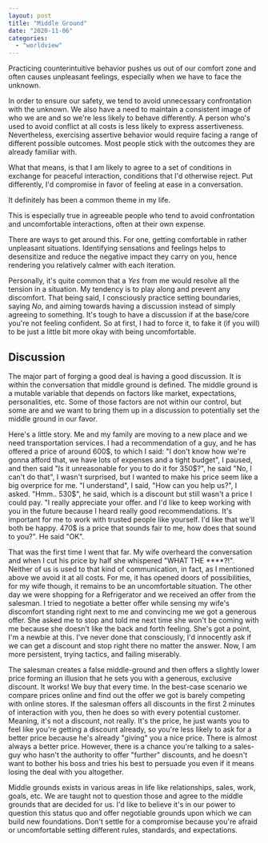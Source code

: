 ```yaml
---
layout: post
title: "Middle Ground"
date: "2020-11-06"
categories: 
  - "worldview"
---
```


Practicing counterintuitive behavior pushes us out of our comfort zone and often causes unpleasant feelings, especially when we have to face the unknown.

In order to ensure our safety, we tend to avoid unnecessary confrontation with the unknown. We also have a need to maintain a consistent image of who we are and so we're less likely to behave differently. A person who's used to avoid conflict at all costs is less likely to express assertiveness. Nevertheless, exercising assertive behavior would require facing a range of different possible outcomes. Most people stick with the outcomes they are already familiar with.

What that means, is that I am likely to agree to a set of conditions in exchange for peaceful interaction, conditions that I'd otherwise reject. Put differently, I'd compromise in favor of feeling at ease in a conversation.

It definitely has been a common theme in my life.

This is especially true in agreeable people who tend to avoid confrontation and uncomfortable interactions, often at their own expense.

There are ways to get around this. For one, getting comfortable in rather unpleasant situations. Identifying sensations and feelings helps to desensitize and reduce the negative impact they carry on you, hence rendering you relatively calmer with each iteration.

Personally, it's quite common that a _Yes_ from me would resolve all the tension in a situation. My tendency is to play along and prevent any discomfort. That being said, I consciously practice setting boundaries, saying _No_, and aiming towards having a discussion instead of simply agreeing to something. It's tough to have a discussion if at the base/core you're not feeling confident. So at first, I had to force it, to fake it (if you will) to be just a little bit more okay with being uncomfortable.

## Discussion

The major part of forging a good deal is having a good discussion. It is within the conversation that middle ground is defined. The middle ground is a mutable variable that depends on factors like market, expectations, personalities, etc. Some of those factors are not within our control, but some are and we want to bring them up in a discussion to potentially set the middle ground in our favor.

Here's a little story. Me and my family are moving to a new place and we need transportation services. I had a recommendation of a guy, and he has offered a price of around 600$, to which I said: "I don't know how we're gonna afford that, we have lots of expenses and a tight budget", I paused, and then said "Is it unreasonable for you to do it for 350$?", he said "No, I can't do that", I wasn't surprised, but I wanted to make his price seem like a big overprice for me. "I understand", I said, "How can you help us?", I asked. "Hmm.. 530$", he said, which is a discount but still wasn't a price I could pay. "I really appreciate your offer. and I'd like to keep working with you in the future because I heard really good recommendations. It's important for me to work with trusted people like yourself. I'd like that we'll both be happy. 470$ is a price that sounds fair to me, how does that sound to you?". He said "OK".

That was the first time I went that far. My wife overheard the conversation and when I cut his price by half she whispered "WHAT THE \*\*\*\*?!". Neither of us is used to that kind of communication, in fact, as I mentioned above we avoid it at all costs. For me, it has opened doors of possibilities, for my wife though, it remains to be an uncomfortable situation. The other day we were shopping for a Refrigerator and we received an offer from the salesman. I tried to negotiate a better offer while sensing my wife's discomfort standing right next to me and convincing me we got a generous offer. She asked me to stop and told me next time she won't be coming with me because she doesn't like the back and forth feeling. She's got a point, I'm a newbie at this. I've never done that consciously, I'd innocently ask if we can get a discount and stop right there no matter the answer. Now, I am more persistent, trying tactics, and failing miserably.

The salesman creates a false middle-ground and then offers a slightly lower price forming an illusion that he sets you with a generous, exclusive discount. It works! We buy that every time. In the best-case scenario we compare prices online and find out the offer we got is barely competing with online stores. If the salesman offers all discounts in the first 2 minutes of interaction with you, then he does so with every potential customer. Meaning, it's not a discount, not really. It's the price, he just wants you to feel like you're getting a discount already, so you're less likely to ask for a better price because he's already "giving" you a nice price. There is almost always a better price. However, there is a chance you're talking to a sales-guy who hasn't the authority to offer "further" discounts, and he doesn't want to bother his boss and tries his best to persuade you even if it means losing the deal with you altogether.

Middle grounds exists in various areas in life like relationships, sales, work, goals, etc. We are taught not to question those and agree to the middle grounds that are decided for us. I'd like to believe it's in our power to question this status quo and offer negotiable grounds upon which we can build new foundations. Don't settle for a compromise because you're afraid or uncomfortable setting different rules, standards, and expectations.
